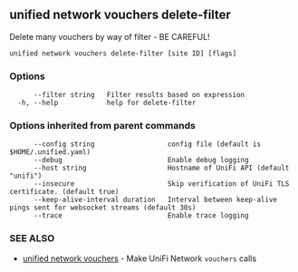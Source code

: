 ## unified network vouchers delete-filter

Delete many vouchers by way of filter - BE CAREFUL!

```
unified network vouchers delete-filter [site ID] [flags]
```

### Options

```
      --filter string   Filter results based on expression
  -h, --help            help for delete-filter
```

### Options inherited from parent commands

```
      --config string                  config file (default is $HOME/.unified.yaml)
      --debug                          Enable debug logging
      --host string                    Hostname of UniFi API (default "unifi")
      --insecure                       Skip verification of UniFi TLS certificate. (default true)
      --keep-alive-interval duration   Interval between keep-alive pings sent for websocket streams (default 30s)
      --trace                          Enable trace logging
```

### SEE ALSO

* [unified network vouchers](unified_network_vouchers.md)	 - Make UniFi Network `vouchers` calls

